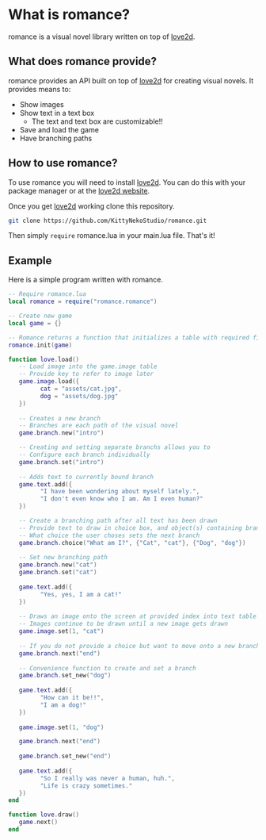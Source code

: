 # What is romance?

romance is a visual novel library written on top of [love2d](https://love2d.org/).

## What does romance provide?

romance provides an API built on top of [love2d](https://love2d.org/) for creating visual novels. 
It provides means to:

- Show images
- Show text in a text box
  - The text and text box are customizable!!
- Save and load the game
- Have branching paths

## How to use romance?

To use romance you will need to install [love2d](https://love2d.org/). You can
do this with your package manager or at the [love2d website](https://love2d.org/).

Once you get [love2d](https://love2d.org/) working clone this repository.

```bash
git clone https://github.com/KittyNekoStudio/romance.git
```

Then simply ```require``` romance.lua in your main.lua file. That's it!

## Example

Here is a simple program written with romance.

```lua
-- Require romance.lua
local romance = require("romance.romance")

-- Create new game
local game = {}

-- Romance returns a function that initializes a table with required fields
romance.init(game)

function love.load()
   -- Load image into the game.image table
   -- Provide key to refer to image later
   game.image.load({
         cat = "assets/cat.jpg",
         dog = "assets/dog.jpg"
   })
   
   -- Creates a new branch
   -- Branches are each path of the visual novel
   game.branch.new("intro")

   -- Creating and setting separate branchs allows you to 
   -- Configure each branch individually
   game.branch.set("intro")
   
   -- Adds text to currently bound branch
   game.text.add({
         "I have been wondering about myself lately.",
         "I don't even know who I am. Am I even human?"
   })

   -- Create a branching path after all text has been drawn
   -- Provide text to draw in choice box, and object(s) containing branches
   -- What choice the user choses sets the next branch
   game.branch.choice("What am I?", {"Cat", "cat"}, {"Dog", "dog"})
   
   -- Set new branching path
   game.branch.new("cat")
   game.branch.set("cat")
   
   game.text.add({
         "Yes, yes, I am a cat!"
   })
   
   -- Draws an image onto the screen at provided index into text table
   -- Images continue to be drawn until a new image gets drawn
   game.image.set(1, "cat")
   
   -- If you do not provide a choice but want to move onto a new branch
   game.branch.next("end")
   
   -- Convenience function to create and set a branch
   game.branch.set_new("dog")
   
   game.text.add({
         "How can it be!!",
         "I am a dog!"
   })
   
   game.image.set(1, "dog")

   game.branch.next("end")
   
   game.branch.set_new("end")
   
   game.text.add({
         "So I really was never a human, huh.",
         "Life is crazy sometimes."
   })
end

function love.draw()
   game.next()
end

```
